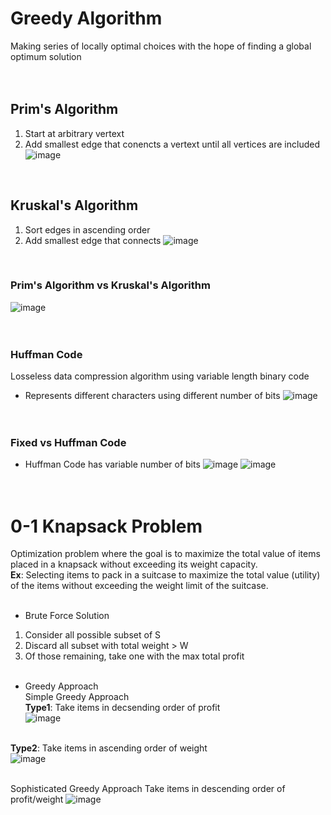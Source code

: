 # Greedy Algorithm
Making series of locally optimal choices with the hope of finding a global optimum solution
</br></br></br>

## Prim's Algorithm
1. Start at arbitrary vertext
2. Add smallest edge that conencts a vertext until all vertices are included
![image](https://github.com/juho-creator/CS-Courses/assets/72856990/89da8039-9880-4026-8063-d7a0c642abb5)
</br>



## Kruskal's Algorithm
1. Sort edges in ascending order
2. Add smallest edge that connects
![image](https://github.com/juho-creator/CS-Courses/assets/72856990/ec7582f1-c83c-4955-84e8-a3da01920173)
</br>

### Prim's Algorithm vs Kruskal's Algorithm
![image](https://github.com/juho-creator/CS-Courses/assets/72856990/a9914060-07bd-42d3-bd44-c10836d18dd5)
</br></br></br>


### Huffman Code
Losseless data compression algorithm using variable length binary code
- Represents different characters using different number of bits
![image](https://github.com/juho-creator/CS-Courses/assets/72856990/6fd0a568-82b0-4b39-88dc-878407ce36ea)
</br></br></br>


### Fixed vs Huffman Code
- Huffman Code has variable number of bits 
![image](https://github.com/juho-creator/CS-Courses/assets/72856990/980103b9-b204-4d79-b902-fcb3be945665)
![image](https://github.com/juho-creator/CS-Courses/assets/72856990/78dd5a1b-74d7-474c-bf96-c44c3f8c5d90)
</br></br></br>


# 0-1 Knapsack Problem
Optimization problem where the goal is to maximize the total value of items placed in a knapsack without exceeding its weight capacity. </br>
**Ex**: Selecting items to pack in a suitcase to maximize the total value (utility) of the items without exceeding the weight limit of the suitcase.
</br></br>

- Brute Force Solution
1. Consider all possible subset of S
2. Discard all subset with total weight > W
3. Of those remaining, take one with the max total profit
</br></br>

- Greedy Approach </br>
Simple Greedy Approach</br>
**Type1**: Take items in decsending order of profit </br>
![image](https://github.com/juho-creator/CS-Courses/assets/72856990/892656b2-d2a3-4900-88a3-26b3010e0ecb)
 </br> </br>

 
**Type2**: Take items in ascending order of weight </br>
![image](https://github.com/juho-creator/CS-Courses/assets/72856990/fe6bbdb6-b22d-4aa3-a912-9f52f25426ca)
</br> </br>



Sophisticated Greedy Approach
Take items in descending order of profit/weight
![image](https://github.com/juho-creator/CS-Courses/assets/72856990/581495c1-06fc-4c41-b404-a874bbbe1047)
